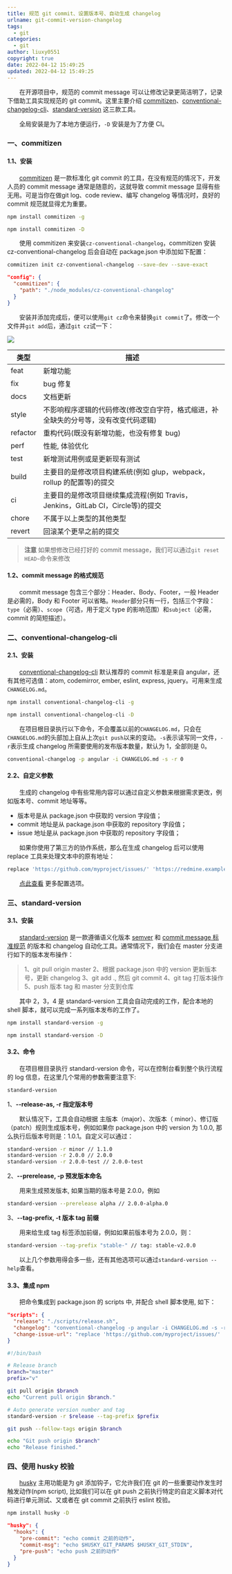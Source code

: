 ```yaml
---
title: 规范 git commit、设置版本号、自动生成 changelog
urlname: git-commit-version-changelog
tags:
  - git
categories:
  - git
author: liuxy0551
copyright: true
date: 2022-04-12 15:49:25
updated: 2022-04-12 15:49:25
---
```



&emsp;&emsp;在开源项目中，规范的 commit message 可以让修改记录更简洁明了，记录下借助工具实现规范的 git commit。这里主要介绍 <a href='https://github.com/commitizen/cz-cli' target='_black'>commitizen</a>、<a href='https://github.com/conventional-changelog/conventional-changelog/tree/master/packages/conventional-changelog-cli' target='_black'>conventional-changelog-cli</a>、<a href='https://github.com/conventional-changelog/standard-version' target='_black'>standard-version</a> 这三款工具。


<!--more-->

&emsp;&emsp;全局安装是为了本地方便运行，`-D` 安装是为了方便 CI。

### 一、commitizen

#### 1.1、安装

&emsp;&emsp;<a href='https://github.com/commitizen/cz-cli' target='_black'>commitizen</a> 是一款标准化 git commit 的工具，在没有规范的情况下，开发人员的 commit message 通常是随意的，这就导致 commit message 显得有些无用。可是当你在做git log、code review、编写 changelog 等情况时，良好的 commit 规范就显得尤为重要。

``` bash
npm install commitizen -g
```
``` bash
npm install commitizen -D
```
&emsp;&emsp;使用 commitizen 来安装`cz-conventional-changelog`，commitizen 安装 cz-conventional-changelog 后会自动在 package.json 中添加如下配置：

``` bash
commitizen init cz-conventional-changelog --save-dev --save-exact
```

``` json package.json
"config": {
  "commitizen": {
    "path": "./node_modules/cz-conventional-changelog"
  }
}
```

&emsp;&emsp;安装并添加完成后，便可以使用`git cz`命令来替换`git commit`了。修改一个文件并`git add`后，通过`git cz`试一下：

![](https://liuxianyu.cn/image-hosting/posts/git-commit-version-changelog/1.png)

| 类型 | 描述 |
| ---- | ---- |
| feat | 新增功能 |
| fix | bug 修复 |
| docs | 文档更新 |
| style | 不影响程序逻辑的代码修改(修改空白字符，格式缩进，补全缺失的分号等，没有改变代码逻辑) |
| refactor | 重构代码(既没有新增功能，也没有修复 bug) |
| perf | 性能, 体验优化 |
| test | 新增测试用例或是更新现有测试 |
| build | 主要目的是修改项目构建系统(例如 glup，webpack，rollup 的配置等)的提交 |
| ci | 主要目的是修改项目继续集成流程(例如 Travis，Jenkins，GitLab CI，Circle等)的提交 |
| chore | 不属于以上类型的其他类型 |
| revert | 回滚某个更早之前的提交 |

>**注意**
> 如果想修改已经打好的 commit message，我们可以通过`git reset HEAD~`命令来修改


#### 1.2、commit message 的格式规范

&emsp;&emsp;commit message 包含三个部分：Header、Body、Footer，一般 Header 是必需的，Body 和 Footer 可以省略。`Header`部分只有一行，包括三个字段：`type`（必需）、`scope`（可选，用于定义 type 的影响范围）和`subject`（必需，commit 的简短描述）。


### 二、conventional-changelog-cli

#### 2.1、安装

&emsp;&emsp;<a href='https://github.com/conventional-changelog/conventional-changelog/tree/master/packages/conventional-changelog-cli' target='_black'>conventional-changelog-cli</a> 默认推荐的 commit 标准是来自 angular，还有其他可选值：atom, codemirror, ember, eslint, express, jquery。可用来生成`CHANGELOG.md`。

``` bash
npm install conventional-changelog-cli -g
```
``` bash
npm install conventional-changelog-cli -D
```

&emsp;&emsp;在项目根目录执行以下命令，不会覆盖以前的`CHANGELOG.md`，只会在`CHANGELOG.md`的头部加上自从上次`git push`以来的变动。`-s`表示读写同一文件，`-r`表示生成 changelog 所需要使用的发布版本数量，默认为 1，全部则是 0。

``` bash
conventional-changelog -p angular -i CHANGELOG.md -s -r 0
```


#### 2.2、自定义参数

&emsp;&emsp;生成的 changelog 中有些常用内容可以通过自定义参数来根据需求更改，例如版本号、commit 地址等等。

- 版本号是从 package.json 中获取的 version 字段值；
- commit 地址是从 package.json 中获取的 repository 字段值；
- issue 地址是从 package.json 中获取的 repository 字段值；

&emsp;&emsp;如果你使用了第三方的协作系统，那么在生成 changelog 后可以使用 replace 工具来处理文本中的原有地址：

``` bash
replace 'https://github.com/myproject/issues/' 'https://redmine.example.com' CHANGELOG.md
```

&emsp;&emsp;<a href='https://github.com/conventional-changelog/conventional-changelog/tree/master/packages/conventional-changelog-core' target='_black'>点此查看</a> 更多配置选项。



### 三、standard-version

#### 3.1、安装

&emsp;&emsp;<a href='https://github.com/conventional-changelog/standard-version' target='_black'>standard-version</a> 是一款遵循语义化版本 <a href='https://semver.org/' target='_black'>semver</a> 和 <a href='https://conventionalcommits.org/' target='_black'>commit message 标准规范</a> 的版本和 changelog 自动化工具。通常情况下，我们会在 master 分支进行如下的版本发布操作：

> 1、git pull origin master
> 2、根据 package.json 中的 version 更新版本号，更新 changelog
> 3、git add ., 然后 git commit
> 4、git tag 打版本操作
> 5、push 版本 tag 和 master 分支到仓库

&emsp;&emsp;其中 2，3，4 是 standard-version 工具会自动完成的工作，配合本地的 shell 脚本，就可以完成一系列版本发布的工作了。

``` bash
npm install standard-version -g
```
``` bash
npm install standard-version -D
```


#### 3.2、命令

&emsp;&emsp;在项目根目录执行 standard-version 命令，可以在控制台看到整个执行流程的 log 信息，在这里几个常用的参数需要注意下:

``` bash
standard-version
```

1、**--release-as, -r 指定版本号**

&emsp;&emsp;默认情况下，工具会自动根据 主版本（major）、次版本（ minor）、修订版（patch）规则生成版本号，例如如果你 package.json 中的 version 为 1.0.0, 那么执行后版本号则是：1.0.1。自定义可以通过：

``` bash
standard-version -r minor // 1.1.0
standard-version -r 2.0.0 // 2.0.0
standard-version -r 2.0.0-test // 2.0.0-test
```

2、**--prerelease, -p 预发版本命名**

&emsp;&emsp;用来生成预发版本, 如果当期的版本号是 2.0.0，例如

``` bash
standard-version --prerelease alpha // 2.0.0-alpha.0
```

3、**--tag-prefix, -t 版本 tag 前缀**

&emsp;&emsp;用来给生成 tag 标签添加前缀，例如如果前版本号为 2.0.0，则：

``` bash
standard-version --tag-prefix "stable-" // tag: stable-v2.0.0
```

&emsp;&emsp;以上几个参数用得会多一些，还有其他选项可以通过`standard-version --help`查看。


#### 3.3、集成 npm

&emsp;&emsp;把命令集成到 package.json 的 scripts 中, 并配合 shell 脚本使用, 如下：

``` json package.json
"scripts": {
  "release": "./scripts/release.sh",
  "changelog": "conventional-changelog -p angular -i CHANGELOG.md -s -r 0 && git add CHANGELOG.md && npm run change-issue-url",
  "change-issue-url": "replace 'https://github.com/myproject/issues/' 'https://redmine.example.com/' CHANGELOG.md"
}
```

``` sh release.sh
#!/bin/bash

# Release branch
branch="master"
prefix="v"

git pull origin $branch
echo "Current pull origin $branch."

# Auto generate version number and tag
standard-version -r $release --tag-prefix $prefix

git push --follow-tags origin $branch

echo "Git push origin $branch"
echo "Release finished."
```


### 四、使用 husky 校验

&emsp;&emsp;<a href='https://github.com/typicode/husky' target='_black'>husky</a> 主用功能是为 git 添加钩子，它允许我们在 git 的一些重要动作发生时触发动作(npm script), 比如我们可以在 git push 之前执行特定的自定义脚本对代码进行单元测试、又或者在 git commit 之前执行 eslint 校验。

``` bash
npm install husky -D
```

``` json package.json
"husky": {
  "hooks": {
    "pre-commit": "echo commit 之前的动作",
    "commit-msg": "echo $HUSKY_GIT_PARAMS $HUSKY_GIT_STDIN",
    "pre-push": "echo push 之前的动作"
  }
}
```















